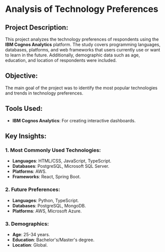 # Analysis of Technology Preferences

## Project Description:
This project analyzes the technology preferences of respondents using the **IBM Cognos Analytics** platform. The study covers programming languages, databases, platforms, and web frameworks that users currently use or want to learn in the future. Additionally, demographic data such as age, education, and location of respondents were included.

## Objective:
The main goal of the project was to identify the most popular technologies and trends in technology preferences.

## Tools Used:
- **IBM Cognos Analytics**: For creating interactive dashboards.

## Key Insights:

### 1. Most Commonly Used Technologies:
- **Languages**: HTML/CSS, JavaScript, TypeScript.
- **Databases**: PostgreSQL, Microsoft SQL Server.
- **Platforms**: AWS.
- **Frameworks**: React, Spring Boot.

### 2. Future Preferences:
- **Languages**: Python, TypeScript.
- **Databases**: PostgreSQL, MongoDB.
- **Platforms**: AWS, Microsoft Azure.

### 3. Demographics:
- **Age**: 25-34 years.
- **Education**: Bachelor's/Master's degree.
- **Location**: Global.
